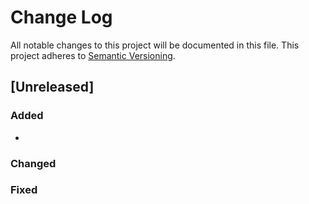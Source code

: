 # Change Log

All notable changes to this project will be documented in this file.
This project adheres to [Semantic Versioning](http://semver.org/).

## [Unreleased]
### Added
- 

### Changed


### Fixed

